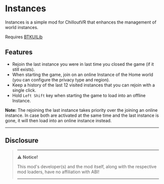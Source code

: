 # Instances

Instances is a simple mod for ChilloutVR that enhances the management of world instances.

Requires [BTKUILib](https://github.com/BTK-Development/BTKUILib)

## Features

* Rejoin the last instance you were in last time you closed the game (if it still exists).
* When starting the game, join on an online Instance of the Home world (you can configure the privacy type and region).
* Keep a history of the last 12 visited instances that you can rejoin with a single click.
* Hold `Left Shift` key when starting the game to load into an offline Instance.

**Note:** The rejoining the last instance takes priority over the joining an online instance. In case both are activated
at the same time and the last instance is gone, it will then load into an online instance instead.

---

## Disclosure

> ---
> ⚠️ **Notice!**
>
> This mod's developer(s) and the mod itself, along with the respective mod loaders, have no affiliation with ABI!
>
> ---
